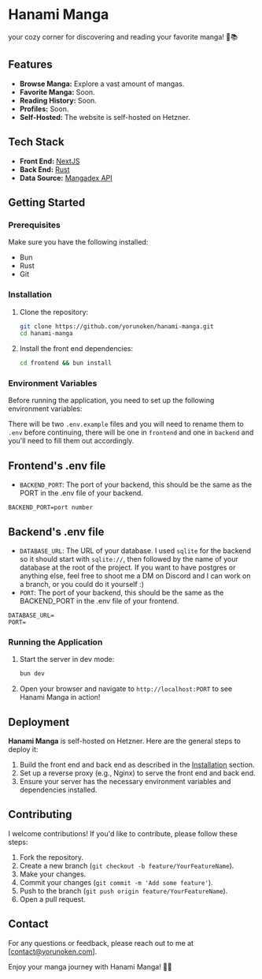 # Hanami Manga

your cozy corner for discovering and reading your favorite manga! 🌸📚

## Features

- **Browse Manga:** Explore a vast amount of mangas.
- **Favorite Manga:** Soon.
- **Reading History:** Soon.
- **Profiles:** Soon.
- **Self-Hosted:** The website is self-hosted on Hetzner.

## Tech Stack

- **Front End:** [NextJS](https://nextjs.org/)
- **Back End:** [Rust](https://www.rust-lang.org/)
- **Data Source:** [Mangadex API](https://api.mangadex.org)

## Getting Started

### Prerequisites

Make sure you have the following installed:

- Bun
- Rust
- Git

### Installation

1. Clone the repository:

   ```bash
   git clone https://github.com/yorunoken/hanami-manga.git
   cd hanami-manga
   ```

2. Install the front end dependencies:

   ```bash
   cd frontend && bun install
   ```

### Environment Variables

Before running the application, you need to set up the following environment variables:

There will be two `.env.example` files and you will need to rename them to `.env` before continuing, there will be one in `frontend` and one in `backend` and you'll need to fill them out accordingly.

## Frontend's .env file

- `BACKEND_PORT`: The port of your backend, this should be the same as the PORT in the .env file of your backend.

```env
BACKEND_PORT=port number
```

## Backend's .env file

- `DATABASE_URL`: The URL of your database. I used `sqlite` for the backend so it should start with `sqlite://`, then followed by the name of your database at the root of the project. If you want to have postgres or anything else, feel free to shoot me a DM on Discord and I can work on a branch, or you could do it yourself :)
- `PORT`: The port of your backend, this should be the same as the BACKEND_PORT in the .env file of your frontend.


```env
DATABASE_URL=
PORT=
```

### Running the Application

1. Start the server in dev mode:

   ```bash
   bun dev
   ```

2. Open your browser and navigate to `http://localhost:PORT` to see Hanami Manga in action!

## Deployment

**Hanami Manga** is self-hosted on Hetzner. Here are the general steps to deploy it:

1. Build the front end and back end as described in the [Installation](#installation) section.
2. Set up a reverse proxy (e.g., Nginx) to serve the front end and back end.
3. Ensure your server has the necessary environment variables and dependencies installed.

## Contributing

I welcome contributions! If you'd like to contribute, please follow these steps:

1. Fork the repository.
2. Create a new branch (`git checkout -b feature/YourFeatureName`).
3. Make your changes.
4. Commit your changes (`git commit -m 'Add some feature'`).
5. Push to the branch (`git push origin feature/YourFeatureName`).
6. Open a pull request.

## Contact

For any questions or feedback, please reach out to me at [contact@yorunoken.com].

Enjoy your manga journey with Hanami Manga! 🌸💖
